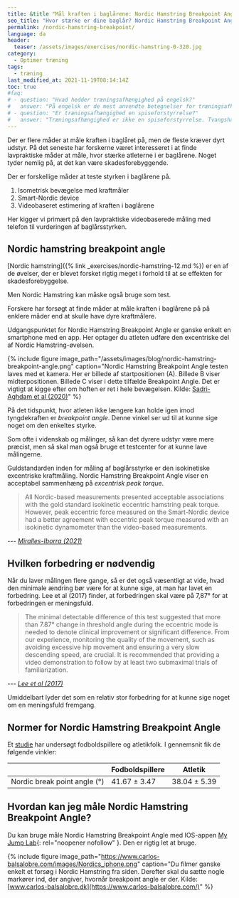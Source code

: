 ```yaml
---
title: &title "Mål kraften i baglårene: Nordic Hamstring Breakpoint Angle"
seo_title: "Hvor stærke er dine baglår? Nordic Hamstring Breakpoint Angle"
permalink: /nordic-hamstring-breakpoint/
language: da
header:
  teaser: /assets/images/exercises/nordic-hamstring-0-320.jpg
category:
  - Optimer træning
tags:
  - træning
last_modified_at: 2021-11-19T08:14:14Z
toc: true
#faq:
# - question: "Hvad hedder træningsafhængighed på engelsk?"
#   answer: "På engelsk er de mest anvendte betegnelser for træningsafhængighed 'exercise #addiction' og 'exercise dependence'."
# - question: "Er træningsafhængighed en spiseforstyrrelse?"
#   answer: "Træningsafhængighed er ikke en spiseforstyrrelse. Tvangshandlingerne er nemlig #ikke centreret omkring spisevaner, men derimod motion og træning. Træningsafhængig og #spiseforstyrrelser følges dog ofte ad."
---
```


Der er flere måder at måle kraften i baglåret på, men de fleste kræver dyrt udstyr. På det seneste har forskerne været interesseret i at finde lavpraktiske måder at måle, hvor stærke atleterne i er baglårene. Noget tyder nemlig på, at det kan være skadesforebyggende.

Der er forskellige måder at teste styrken i baglårene på.

1. Isometrisk bevægelse med kraftmåler
2. Smart-Nordic device
3. Videobaseret estimering af kraften i baglårene

Her kigger vi primært på den lavpraktiske videobaserede måling med telefon til vurderingen af baglårsstyrken.

## Nordic hamstring breakpoint angle

[Nordic hamstring]({% link _exercises/nordic-hamstring-12.md %}) er en af de øvelser, der er blevet forsket rigtig meget i forhold til at se effekten for skadesforebyggelse.

Men Nordic Hamstring kan måske også bruge som test.

Forskere har forsøgt at finde måder at måle kraften i baglårene på på enklere måder end at skulle have dyre kraftmålere.

Udgangspunktet for Nordic Hamstring Breakpoint Angle er ganske enkelt en smartphone med en app. Her optager du atleten udføre den excentriske del af Nordic Hamstring-øvelsen.

{% include figure image_path="/assets/images/blog/nordic-hamstring-breakpoint-angle.png" caption="Nordic Hamstring Breakpoint Angle testen laves med et kamera. Her er billede af startpositionen (A). Billede B viser midterpositionen. Billede C viser i dette tilfælde Breakpoint Angle. Det er vigtigt at kigge efter om hoften er ret i hele bevægelsen. Kilde: [Sadri-Aghdam et al (2020)](http://www.mltj.online/wp-content/uploads/2020/12/REZAEI-2.pdf)" %}

På det tidspunkt, hvor atleten ikke længere kan holde igen imod tyngdekraften er _breakpoint angle_. Denne vinkel ser ud til at kunne sige noget om den enkeltes styrke.

Som ofte i videnskab og målinger, så kan det dyrere udstyr være mere præcist, men så skal man også bruge et testcenter for at kunne lave målingerne.

Guldstandarden inden for måling af baglårsstyrke er den isokinetiske excentriske kraftmåling. Nordic Hamstring Breakpoint Angle viser en acceptabel sammenhæng på _excentrisk peak torque_.

> All Nordic-based measurements presented acceptable associations with the gold standard isokinetic eccentric hamstring peak torque. However, peak eccentric force measured on the Smart-Nordic device had a better agreement with eccentric peak torque measured with an isokinetic dynamometer than the video-based measurements.

--- <cite>[Miralles-Iborra (2021)](https://www.tandfonline.com/doi/abs/10.1080/17461391.2021.2014984)</cite>

## Hvilken forbedring er nødvendig

Når du laver målingen flere gange, så er det også væsentligt at vide, hvad den minimale ændring bør være for at kunne sige, at man har lavet en forbedring. Lee et al (2017) finder, at forbedringen skal være på 7,87° for at forbedringen er meningsfuld.

> The minimal detectable difference of this test suggested that more than 7.87° change in threshold angle during the eccentric mode is needed to denote clinical improvement or significant difference. From our experience, monitoring the quality of the movement, such as avoiding excessive hip movement and ensuring a very slow descending speed, are crucial. It is recommended that providing a video demonstration to follow by at least two submaximal trials of familiarization.

--- <cite>[Lee et al (2017)](https://www.sciencedirect.com/science/article/pii/S1728869X17300461)</cite>

Umiddelbart lyder det som en relativ stor forbedring for at kunne sige noget om en meningsfuld fremgang.

## Normer for Nordic Hamstring Breakpoint Angle

Et [studie](http://www.mltj.online/wp-content/uploads/2020/12/REZAEI-2.pdf) har undersøgt fodboldspillere og atletikfolk. I gennemsnit fik de følgende vinkler:

| | Fodboldspillere | Atletik |
|-|-|-|
| Nordic break point angle (°) | 41.67 ± 3.47 | 38.04 ± 5.39 |

## Hvordan kan jeg måle Nordic Hamstring Breakpoint Angle?

Du kan bruge måle Nordic Hamstring Breakpoint Angle med IOS-appen [My Jump Lab](https://apps.apple.com/us/app/my-jump-lab/id1554077178){: rel="noopener nofollow" }. Den er rigtig let at bruge.

{% include figure image_path="https://www.carlos-balsalobre.com/images/Nordics_iphone.png" caption="Du filmer ganske enkelt et forsøg i Nordic Hamstring fra siden. Derefter skal du sætte nogle markører ind, der angiver, hvornår breakpoint angle er der. Kilde: [www.carlos-balsalobre.dk](https://www.carlos-balsalobre.com/)" %}
